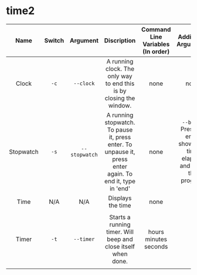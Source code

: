 time2
=====

Name|Switch|Argument|Discription|Command Line Variables (In order)|Additional Arguments|Sample Usage|
:--:|:----:|:------:|:---------:|:--------------------:|:------------------:|:----------:|
Clock|`-c`|`--clock`|A running clock. The only way to end this is by closing the window.|none|none|`time2 -c`
Stopwatch|`-s`|`--stopwatch`|A running stopwatch. To pause it, press enter. To unpause it, press enter again. To end it, type in 'end'|none|`--basic` Pressing enter shows the time elapsed and ends the program|`time2 -s`` --basic`|
Time|N/A|N/A|Displays the time|none||`time2`|
Timer|`-t`|`--timer`|Starts a running timer. Will beep and close itself when done.|hours minutes seconds||To set the timer to go off in 4 minutes: `time2 -t 0 4 0`|
